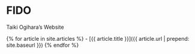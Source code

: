 # FIDO

Taiki Ogihara’s Website

{% for article in site.articles %} - [{{ article.title }}]({{ article.url | prepend: site.baseurl }}) {% endfor %}